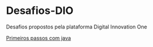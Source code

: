 # Desafios-DIO
Desafios propostos pela plataforma Digital Innovation One

[Primeiros passos com java](https://github.com/PauloLucena007/Desafios-DIO/tree/main/Primeiros%20passos%20com%20Java)
